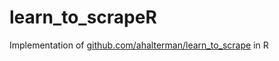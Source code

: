 # learn_to_scrapeR
Implementation of [github.com/ahalterman/learn_to_scrape](https://github.com/ahalterman/learn_to_scrape) in R
